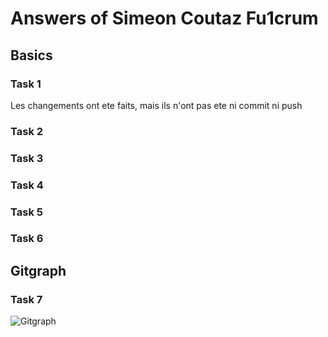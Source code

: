 # Answers of Simeon Coutaz Fu1crum

## Basics
### Task 1
Les changements ont ete faits, mais ils n'ont pas ete ni commit ni push
### Task 2

### Task 3

### Task 4

### Task 5

### Task 6

## Gitgraph

### Task 7

![Gitgraph](img/gitgraph.svg)